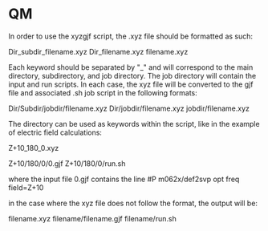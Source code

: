 # QM
In order to use the xyzgjf script, the .xyz file should be formatted as such:

Dir_subdir_filename.xyz 
Dir_filename.xyz
filename.xyz

Each keyword should be separated by "_" and will correspond to the main directory, subdirectory, and job directory. The job directory will contain the input and run scripts.
In each case, the xyz file will be converted to the gjf file and associated .sh job script in the following formats:


Dir/Subdir/jobdir/filename.xyz
Dir/jobdir/filename.xyz
jobdir/filename.xyz


The directory can be used as keywords within the script, like in the example of electric field calculations:

Z+10_180_0.xyz

Z+10/180/0/0.gjf
Z+10/180/0/run.sh

where the input file 0.gjf contains the line
#P m062x/def2svp opt freq field=Z+10

in the case where the xyz file does not follow the format, the output will be:

filename.xyz
filename/filename.gjf
filename/run.sh
